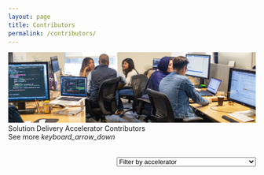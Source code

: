```yaml
---
layout: page
title: Contributors
permalink: /contributors/
---
```


<!-- TODO: Loading the methods to get contributors  -->
<script src="/scripts/script-getcontributors.js" type="text/javascript"></script>

<!--HTML for the Contributors page-->
<div class="container-fluid">
    <img src="/images/contributors/CLO20b_Preeti_team_meeting_002.jpg" alt="team meeting">
    <div class="title">Solution Delivery Accelerator Contributors</div>
    <div class="custom-select" style="margin-top: 50px; float:right">
      <select id="id-filter-accelerators" class="toolkit-select" onchange="if (this.selectedIndex) filterContributors();">
        <option value="-1" selected hidden disabled>Filter by accelerator</option>
        <option value="all">All</option>
        <option value="dstoolkit-anomaly-detection-ijungle">dstoolkit-anomaly-detection-ijungle</option>
        <option value="dstoolkit-classification-solution-accelerator">dstoolkit-classification-solution-accelerator</option>
        <option value="cai-advanced-processing-service">cai-advanced-processing-service</option>
        <option value="glue">glue</option>
        <option value="dstoolkit-mlops-base">dstoolkit-mlops-base</option>
        <option value="dstoolkit-ml-ops-for-databricks">dstoolkit-ml-ops-for-databricks</option>
        <option value="dstoolkit-objectdetection-tensorflow-azureml">dstoolkit-objectdetection-tensorflow-azureml</option>
        <option value="verseagility">verseagility</option>
      </select>
    </div>
    <div id="id-contributors-list" class="contributors-list">
    </div>
    <div class="subtitle borders" style="margin-top:0px">
        <div class="see-more">
            <span>See more</span>
            <i class="material-icons" style="margin-bottom:0px">keyboard_arrow_down</i>
        </div>
    </div>
</div>

<!--TODO: Script to update contributors dynamically-->
<script>
    //static list of repos
    const listRepos = ["dstoolkit-anomaly-detection-ijungle",
        "dstoolkit-classification-solution-accelerator",
        "cai-advanced-processing-service",
        "glue",
        "dstoolkit-mlops-base",
        "dstoolkit-ml-ops-for-databricks",
        "dstoolkit-objectdetection-tensorflow-azureml",
        "verseagility"];

    var logContributorsAdded = [];
    var arrayContributors = [];

    showAllContributors();

    function showAllContributors() {
        var htmlContributors = ``;
        for (let i = 0; i < listRepos.length; i++) {
            GetHtmlListContributorsForAllRepos(listRepos[i], function(parsed) {
                document.getElementById("id-contributors-list").innerHTML += parsed;
            });
        }   
    
    } 

    function filterContributors() {
        //check what the current selection is
        var filter = document.getElementById("id-filter-accelerators");
        var currentSelection  = filter.options[filter.selectedIndex].value;
        githubAliasArray = [];
        document.getElementById("id-contributors-list").innerHTML = "";
        if(currentSelection === 'all') {
            filterAllContributors();
        }
        else {
            filterContributorsByCategory(currentSelection);
        }
    }

    function filterAllContributors() {
        var parsedToHtml = ``;
        githubFilteredContributorsArray.forEach(e => {
            parsedToHtml += 
                `<div class="col-6 col-sm-6 col-md-4 col-lg-4 col-xl-4 col-xxl-3">
                    <img src="${e.contributorAvatarURL}" alt="Photo of contributor ${e.githubAlias}">
                    <div class="contributor-name">${e.githubAlias}</div>
                </div>`;
        });
        document.getElementById("id-contributors-list").innerHTML += parsedToHtml;
    }

    function filterContributorsByCategory(repo) {
        var parsedToHtml = ``;
        githubContributorsArray.forEach(e => {
            if(e.repo === repo) {
                parsedToHtml += 
                    `<div class="col-6 col-sm-6 col-md-4 col-lg-4 col-xl-4 col-xxl-3">
                        <img src="${e.contributorAvatarURL}" alt="Photo of contributor ${e.githubAlias}">
                        <div class="contributor-name">${e.githubAlias}</div>
                    </div>`;
            }
        });
        document.getElementById("id-contributors-list").innerHTML += parsedToHtml;

    }


</script>